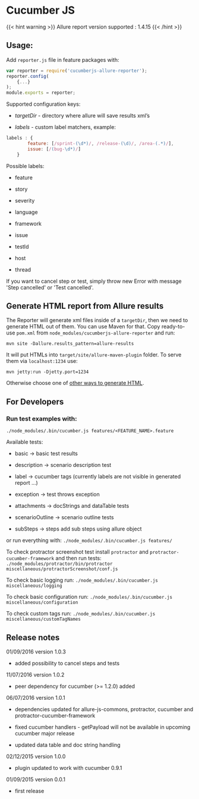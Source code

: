 # Cucumber JS

{{< hint warning >}}
Allure report version supported : 1.4.15
{{< /hint >}}

## Usage:

Add `reporter.js` file in feature packages with:

```javascript
var reporter = require('cucumberjs-allure-reporter');
reporter.config(
    {...}
);
module.exports = reporter;
```

Supported configuration keys:

-   *targetDir* - directory where allure will save results xml’s

-   *labels* - custom label matchers, example:

```javascript
labels : {
        feature: [/sprint-(\d*)/, /release-(\d)/, /area-(.*)/],
        issue: [/(bug-\d*)/]
    }
```

Possible labels:

-   feature

-   story

-   severity

-   language

-   framework

-   issue

-   testId

-   host

-   thread

If you want to cancel step or test, simply throw new Error with message
'Step cancelled' or 'Test cancelled'.

## Generate HTML report from Allure results

The Reporter will generate xml files inside of a `targetDir`, then we
need to generate HTML out of them. You can use Maven for that. Copy
ready-to-use `pom.xml` from `node_modules/cucumberjs-allure-reporter`
and run:

`mvn site -Dallure.results_pattern=allure-results`

It will put HTMLs into `target/site/allure-maven-plugin` folder. To
serve them via `localhost:1234` use:

`mvn jetty:run -Djetty.port=1234`

Otherwise choose one of [other ways to generate
HTML](https://github.com/allure-framework/allure-core/wiki#generating-a-report).

## For Developers

### Run test examples with:

`./node_modules/.bin/cucumber.js features/<FEATURE_NAME>.feature`

Available tests:

-   basic → basic test results

-   description → scenario description test

-   label → cucumber tags (currently labels are not visible in generated
    report …​)

-   exception → test throws exception

-   attachments → docStrings and dataTable tests

-   scenarioOutline → scenario outline tests

-   subSteps → steps add sub steps using allure object

or run everything with: `./node_modules/.bin/cucumber.js features/`

To check protractor screenshot test install `protractor` and
`protractor-cucumber-framework` and then run tests:
`./node_modules/protractor/bin/protractor miscellaneous/protractorScreenshot/conf.js`

To check basic logging run:
`./node_modules/.bin/cucumber.js miscellaneous/logging`

To check basic configuration run:
`./node_modules/.bin/cucumber.js miscellaneous/configuration`

To check custom tags run:
`./node_modules/.bin/cucumber.js miscellaneous/customTagNames`

## Release notes

01/09/2016 version 1.0.3

-   added possibility to cancel steps and tests

11/07/2016 version 1.0.2

-   peer dependency for cucumber (&gt;= 1.2.0) added

06/07/2016 version 1.0.1

-   dependencies updated for allure-js-commons, protractor, cucumber and
    protractor-cucumber-framework

-   fixed cucumber handlers - getPayload will not be available in
    upcoming cucumber major release

-   updated data table and doc string handling

02/12/2015 version 1.0.0

-   plugin updated to work with cucumber 0.9.1

01/09/2015 version 0.0.1

-   first release
